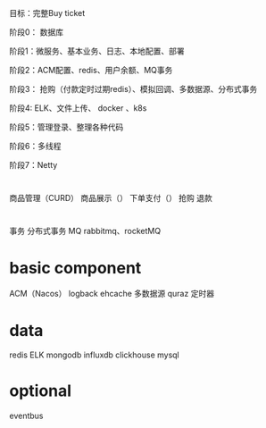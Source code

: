 

目标：完整Buy ticket

阶段0： 数据库

阶段1：微服务、基本业务、日志、本地配置、部署

阶段2：ACM配置、redis、用户余额、MQ事务

阶段3： 抢购（付款定时过期redis）、模拟回调、多数据源、分布式事务

阶段4: ELK、文件上传、 docker 、k8s

阶段5：管理登录、整理各种代码

阶段6：多线程

阶段7：Netty







#
商品管理（CURD）
商品展示（）
下单支付（）
抢购
退款


#
事务
分布式事务
MQ rabbitmq、rocketMQ



# basic component
ACM（Nacos）
logback
ehcache
多数据源
quraz 定时器


# data

redis
ELK
mongodb
influxdb
clickhouse
mysql


# optional
eventbus

